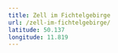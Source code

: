 ```yaml
---
title: Zell im Fichtelgebirge
url: /zell-im-fichtelgebirge/
latitude: 50.137
longitude: 11.819
---
```


